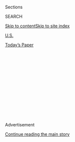 <div id="app">

<div>

<div>

<div>

<div class="NYTAppHideMasthead css-1q2w90k e1suatyy0">

<div class="section css-ui9rw0 e1suatyy2">

<div class="css-eph4ug er09x8g0">

<div class="css-6n7j50">

</div>

<span class="css-1dv1kvn">Sections</span>

<div class="css-10488qs">

<span class="css-1dv1kvn">SEARCH</span>

</div>

[Skip to content](#site-content)[Skip to site
index](#site-index)

</div>

<div id="masthead-section-label" class="css-1wr3we4 eaxe0e00">

[U.S.](https://www.nytimes.com/section/us)

</div>

<div class="css-10698na e1huz5gh0">

</div>

</div>

<div id="masthead-bar-one" class="section hasLinks css-15hmgas e1csuq9d3">

<div class="css-uqyvli e1csuq9d0">

</div>

<div class="css-1uqjmks e1csuq9d1">

</div>

<div class="css-9e9ivx">

[](https://myaccount.nytimes.com/auth/login?response_type=cookie&client_id=vi)

</div>

<div class="css-1bvtpon e1csuq9d2">

[Today’s
Paper](https://www.nytimes.com/section/todayspaper)

</div>

</div>

</div>

</div>

<div data-aria-hidden="false">

<div id="site-content" data-role="main">

<div>

<div class="css-1aor85t" style="opacity:0.000000001;z-index:-1;visibility:hidden">

<div class="css-1hqnpie">

<div class="css-epjblv">

<span class="css-17xtcya">[U.S.](/section/us)</span><span class="css-x15j1o">|</span><span class="css-fwqvlz">Connie
Culp, First Face Transplant Recipient in U.S., Dies at
57</span>

</div>

<div class="css-k008qs">

<div class="css-1iwv8en">

<span class="css-18z7m18"></span>

<div>

</div>

</div>

<span class="css-1n6z4y">https://nyti.ms/3jVN6kK</span>

<div class="css-1705lsu">

<div class="css-4xjgmj">

<div class="css-4skfbu" data-role="toolbar" data-aria-label="Social Media Share buttons, Save button, and Comments Panel with current comment count" data-testid="share-tools">

  - 
  - 
  - 
  - 
    
    <div class="css-6n7j50">
    
    </div>

  - 

</div>

</div>

</div>

</div>

</div>

</div>

<div id="NYT_TOP_BANNER_REGION" class="css-13pd83m">

</div>

<div id="top-wrapper" class="css-1sy8kpn">

<div id="top-slug" class="css-l9onyx">

Advertisement

</div>

[Continue reading the main
story](#after-top)

<div class="ad top-wrapper" style="text-align:center;height:100%;display:block;min-height:250px">

<div id="top" class="place-ad" data-position="top" data-size-key="top">

</div>

</div>

<div id="after-top">

</div>

</div>

<div>

<div id="sponsor-wrapper" class="css-1hyfx7x">

<div id="sponsor-slug" class="css-19vbshk">

Supported by

</div>

[Continue reading the main
story](#after-sponsor)

<div id="sponsor" class="ad sponsor-wrapper" style="text-align:center;height:100%;display:block">

</div>

<div id="after-sponsor">

</div>

</div>

<div class="css-186x18t">

</div>

<div class="css-1vkm6nb ehdk2mb0">

# Connie Culp, First Face Transplant Recipient in U.S., Dies at 57

</div>

Her near-total face transplant in 2008 was the most complex at the time.
She was the fourth patient in the world to undergo such a procedure.

<div class="css-79elbk" data-testid="photoviewer-wrapper">

<div class="css-z3e15g" data-testid="photoviewer-wrapper-hidden">

</div>

<div class="css-1a48zt4 ehw59r15" data-testid="photoviewer-children">

![<span class="css-16f3y1r e13ogyst0" data-aria-hidden="true">Connie
Culp at the Cleveland Clinic in 2009. She was the longest-living face
transplant recipient in the world, a hospital official
said.</span><span class="css-cnj6d5 e1z0qqy90" itemprop="copyrightHolder"><span class="css-1ly73wi e1tej78p0">Credit...</span><span><span>Amy
Sancetta/Associated
Press</span></span></span>](https://static01.nyt.com/images/2020/08/01/multimedia/01xp-connieculp-pix1/merlin_175200339_febffdf5-1c8c-47cb-96b2-27c133295c8d-articleLarge.jpg?quality=75&auto=webp&disable=upscale)

</div>

</div>

<div class="css-18e8msd">

<div class="css-vp77d3 epjyd6m0">

<div class="css-1baulvz">

By [<span class="css-1baulvz last-byline" itemprop="name">Bryan
Pietsch</span>](https://www.nytimes.com/by/bryan-pietsch)

</div>

</div>

  - Aug. 1,
    2020

  - 
    
    <div class="css-4xjgmj">
    
    <div class="css-d8bdto" data-role="toolbar" data-aria-label="Social Media Share buttons, Save button, and Comments Panel with current comment count" data-testid="share-tools">
    
      - 
      - 
      - 
      - 
        
        <div class="css-6n7j50">
        
        </div>
    
      - 
    
    </div>
    
    </div>

</div>

</div>

<div class="section meteredContent css-1r7ky0e" name="articleBody" itemprop="articleBody">

<div class="css-1fanzo5 StoryBodyCompanionColumn">

<div class="css-53u6y8">

Connie Culp, the first patient in the United States to receive a face
transplant, died on Wednesday at the Cleveland Clinic, which had
performed her procedure in 2008. She was 57.

She died of complications from an infection that was unrelated to her
transplant, a spokeswoman for the hospital said. The clinic confirmed
Ms. Culp’s death [on
Twitter](https://twitter.com/CleClinicNews/status/1289217253158731777?s=20).

Ms. Culp was the longest-living face transplant patient in the world,
the spokeswoman said.

“She was a great pioneer and her decision to undergo a
sometimes-daunting procedure is an enduring gift for all of humanity,”
said Dr. Frank Papay, chairman of the Cleveland Clinic’s Dermatology and
Plastic Surgery Institute.

Dr. Papay was part of the surgical team that performed Ms. Culp’s
[23-hour
operation](https://www.nytimes.com/2008/12/18/health/s18face.html) in
2008, which replaced her damaged face with that of a recently deceased
woman.

</div>

</div>

<div class="css-1fanzo5 StoryBodyCompanionColumn">

<div class="css-53u6y8">

It was the most extensive and complicated face transplant [at the
time](https://www.nytimes.com/2008/12/17/health/17face.html). Three face
transplants had been done before Ms. Culp’s: two in France and one in
China.

A Cleveland Clinic ethics committee had approved such a procedure only
in 2004, the first such committee to do so. Dr. Eric Kodish, the then
chairman of the clinic’s bioethics department, [told The New York
Times](https://www.nytimes.com/2008/12/18/health/s18face.html) after the
transplant that Ms. Culp had undergone psychological testing before the
surgery.

She was asked whether it was she or a family member who wanted the
transplant, and about how she felt about living with the face from a
dead person, Dr. Kodish said.

Ms. Culp was shot by her husband, Thomas Culp, in 2004, damaging most of
her face and leaving her unable to breathe or eat on her own. Her
husband, with whom she had a common-law marriage, according to [The
Plain
Dealer](https://www.cleveland.com/healthfit/2010/11/woman_who_underwent_first_near.html),
was sentenced to seven years in prison for aggravated attempted murder
and released in 2011.

After shooting his wife, Mr. Culp turned the shotgun on himself but only
lost a few teeth and some of the vision in his left eye. He still looked
the same, Ms. Culp told The Plain Dealer.

</div>

</div>

<div class="css-1fanzo5 StoryBodyCompanionColumn">

<div class="css-53u6y8">

She said she had forgiven her husband. “I still love my husband,” she
told “[Good Morning
America](https://abcnews.go.com/Health/MindMoodNews/story?id=7535591)”
in 2009. “I forgave him the day he did it. I have to.”

Around 40 such surgeries have been done worldwide since Ms. Culp’s, said
Dr. Thomas Romo III, director of facial plastic and reconstructive
surgery at Lenox Hill Hospital and Manhattan Eye, Ear and Throat
Hospital.

[Her procedure was immediately
successful](https://www.nytimes.com/2008/12/18/health/s18face.html) and
Ms. Culp’s body did not reject the transplant, though she needed to take
anti-rejection drugs for the rest of her life because her body could
have rejected the transplant at any time. The drugs suppress a patient’s
immune system to prevent it from rejecting the transplant but also make
the person more susceptible to infections.

Most face transplant procedures are related to gunshot wounds or
accidents involving animals, Dr. Romo said.

Charla Nash, who received a full face transplant in 2011 after being
mauled by her friend’s pet chimpanzee in Stamford, Conn., [was
hospitalized](https://www.nytimes.com/2016/05/06/nyregion/chimpanzee-attack-victim-who-got-face-transplant-is-hospitalized.html)
in 2016 after she participated in a trial to determine if transplant
patients could be weaned off the drugs.

Face transplants are more than just cosmetic improvements for patients,
Dr. Romo said. After successful transplants, most patients are able to
speak, eat and otherwise live a more normal life.

If not for the surgery, Ms. Culp would not have been able to smile or
talk, Dr. Romo said, adding that face transplants can have positive
psychological effects for patients.

</div>

</div>

<div class="css-1fanzo5 StoryBodyCompanionColumn">

<div class="css-53u6y8">

Ms. Culp is “a milestone in medical history, and will be forever,” he
said.

She was chosen for the then-experimental surgery because of her optimism
and willingness to follow medical orders, according to a [2010
profile](https://www.cleveland.com/healthfit/2010/11/woman_who_underwent_first_near.html)
in The Plain Dealer.

Ms. Culp and her husband previously ran a drywall, painting and
wallpapering business before they bought a restaurant and bar in 2004,
where she often worked from the early morning until late at night, The
Plain Dealer reported.

She was born on March 26, 1963. Details about survivors were not
immediately available.

At a news conference [unveiling her new
face](https://www.nytimes.com/2009/05/06/science/06face.html) in 2009,
Ms. Culp asked others to be kind to people with facial disfigurements.

“Don’t judge people who don’t look the same as you do,” she said.
“Because you never know. One day it might be all taken away.”

</div>

</div>

<div>

</div>

</div>

<div>

</div>

<div>

</div>

<div>

</div>

<div>

<div id="bottom-wrapper" class="css-1ede5it">

<div id="bottom-slug" class="css-l9onyx">

Advertisement

</div>

[Continue reading the main
story](#after-bottom)

<div id="bottom" class="ad bottom-wrapper" style="text-align:center;height:100%;display:block;min-height:90px">

</div>

<div id="after-bottom">

</div>

</div>

</div>

</div>

</div>

## Site Index

<div>

</div>

## Site Information Navigation

  - [© <span>2020</span> <span>The New York Times
    Company</span>](https://help.nytimes.com/hc/en-us/articles/115014792127-Copyright-notice)

<!-- end list -->

  - [NYTCo](https://www.nytco.com/)
  - [Contact
    Us](https://help.nytimes.com/hc/en-us/articles/115015385887-Contact-Us)
  - [Work with us](https://www.nytco.com/careers/)
  - [Advertise](https://nytmediakit.com/)
  - [T Brand Studio](http://www.tbrandstudio.com/)
  - [Your Ad
    Choices](https://www.nytimes.com/privacy/cookie-policy#how-do-i-manage-trackers)
  - [Privacy](https://www.nytimes.com/privacy)
  - [Terms of
    Service](https://help.nytimes.com/hc/en-us/articles/115014893428-Terms-of-service)
  - [Terms of
    Sale](https://help.nytimes.com/hc/en-us/articles/115014893968-Terms-of-sale)
  - [Site
    Map](https://spiderbites.nytimes.com)
  - [Help](https://help.nytimes.com/hc/en-us)
  - [Subscriptions](https://www.nytimes.com/subscription?campaignId=37WXW)

</div>

</div>

</div>

</div>
